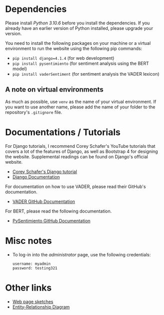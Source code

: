 # Dependencies
Please install *Python 3.10.6* before you install the dependencies. If you already have an earlier version of Python installed, please upgrade your version.

You need to install the following packages on your machine or a virtual environment to run the website using the following pip commands:
- ```pip install django=4.1.4``` (for web development)
- ```pip install pysentimiento``` (for sentiment analysis using the BERT model)
- ```pip install vaderSentiment``` (for sentiment analysis the VADER lexicon)

## A note on virtual environments
As much as possible, use ```venv``` as the name of your virtual environment. If you want to use another name, please add the name of your folder to the repository's ```.gitignore``` file.

# Documentations / Tutorials
For Django tutorials, I recommend Corey Schafer's YouTube tutorials that covers a lot of the features of Django, as well as Bootstrap 4 for designing the website. Supplemental readings can be found on Django's official website.
- [Corey Schafer's Django tutorial](https://www.youtube.com/watch?v=UmljXZIypDc&list=PL-osiE80TeTtoQCKZ03TU5fNfx2UY6U4p)
- [Django Documentation](https://www.djangoproject.com/)

For documentation on how to use VADER, please read their GitHub's documentation.
- [VADER GitHub Documentation](https://github.com/cjhutto/vaderSentiment)

For BERT, please read the following documentation.
- [PySentimiento GitHub Documentation](https://github.com/pysentimiento/pysentimiento)

# Misc notes
- To log-in into the *administrator* page, use the following credentials:
  ```
  username: myadmin
  password: testing321
  ```

# Other links
- [Web page sketches](https://www.figma.com/file/hXYV9D1kKhyBl5I5N21MsM/Website-Design?node-id=0%3A1&t=HLugZxy81sUyIc1p-1)
- [Entity-Relationship Diagram](https://www.figma.com/file/qaF0ljgcPJO45VGFYkBbSl/SentiFaculty-ERD?node-id=0%3A1&t=DQ7HkJdIjpiYsmIU-0)
